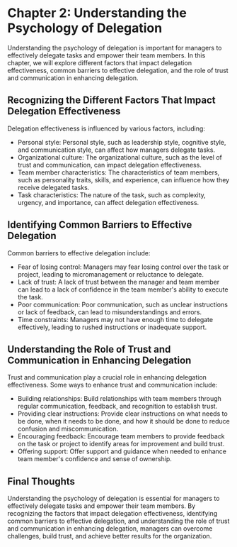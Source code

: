 Chapter 2: Understanding the Psychology of Delegation
=====================================================

Understanding the psychology of delegation is important for managers to effectively delegate tasks and empower their team members. In this chapter, we will explore different factors that impact delegation effectiveness, common barriers to effective delegation, and the role of trust and communication in enhancing delegation.

Recognizing the Different Factors That Impact Delegation Effectiveness
----------------------------------------------------------------------

Delegation effectiveness is influenced by various factors, including:

* Personal style: Personal style, such as leadership style, cognitive style, and communication style, can affect how managers delegate tasks.
* Organizational culture: The organizational culture, such as the level of trust and communication, can impact delegation effectiveness.
* Team member characteristics: The characteristics of team members, such as personality traits, skills, and experience, can influence how they receive delegated tasks.
* Task characteristics: The nature of the task, such as complexity, urgency, and importance, can affect delegation effectiveness.

Identifying Common Barriers to Effective Delegation
---------------------------------------------------

Common barriers to effective delegation include:

* Fear of losing control: Managers may fear losing control over the task or project, leading to micromanagement or reluctance to delegate.
* Lack of trust: A lack of trust between the manager and team member can lead to a lack of confidence in the team member's ability to execute the task.
* Poor communication: Poor communication, such as unclear instructions or lack of feedback, can lead to misunderstandings and errors.
* Time constraints: Managers may not have enough time to delegate effectively, leading to rushed instructions or inadequate support.

Understanding the Role of Trust and Communication in Enhancing Delegation
-------------------------------------------------------------------------

Trust and communication play a crucial role in enhancing delegation effectiveness. Some ways to enhance trust and communication include:

* Building relationships: Build relationships with team members through regular communication, feedback, and recognition to establish trust.
* Providing clear instructions: Provide clear instructions on what needs to be done, when it needs to be done, and how it should be done to reduce confusion and miscommunication.
* Encouraging feedback: Encourage team members to provide feedback on the task or project to identify areas for improvement and build trust.
* Offering support: Offer support and guidance when needed to enhance team member's confidence and sense of ownership.

Final Thoughts
--------------

Understanding the psychology of delegation is essential for managers to effectively delegate tasks and empower their team members. By recognizing the factors that impact delegation effectiveness, identifying common barriers to effective delegation, and understanding the role of trust and communication in enhancing delegation, managers can overcome challenges, build trust, and achieve better results for the organization.

